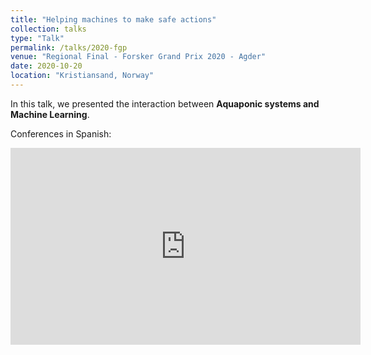 ```yaml
---
title: "Helping machines to make safe actions"
collection: talks
type: "Talk"
permalink: /talks/2020-fgp
venue: "Regional Final - Forsker Grand Prix 2020 - Agder"
date: 2020-10-20
location: "Kristiansand, Norway"
---
```


In this talk, we presented the interaction between **Aquaponic systems and Machine Learning**.

Conferences in Spanish:

<iframe width="560" height="315" src="https://www.youtube.com/embed/Phaqd3MuCxo?start=2328" frameborder="0" allow="accelerometer; autoplay; clipboard-write; encrypted-media; gyroscope; picture-in-picture" allowfullscreen></iframe>
